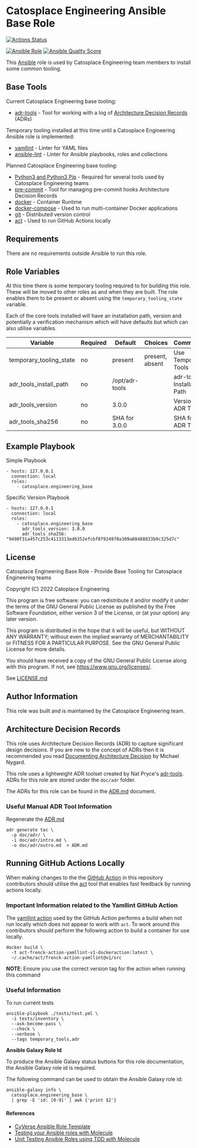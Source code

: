 # Catosplace Engineering Ansible Base Role

[![Actions Status](https://github.com/catosplace/catosplace-engineering-base-role/actions/workflows/main.yml/badge.svg)](https://github.com/catosplace/catosplace-engineering-base-role/actions)

[![Ansible Role](https://img.shields.io/ansible/role/60353?label=Ansible%20Galaxy)](https://galaxy.ansible.com/catosplace/engineering_base)
[![Ansible Quality Score](https://img.shields.io/ansible/quality/60353?label=Quality%20Score)](https://galaxy.ansible.com/catosplace/engineering_base)


This [Ansible][1] role is used by Catosplace Engineering team members to install some common tooling.

## Base Tools

Current Catosplace Engineering base tooling:

* [adr-tools](https://github.com/npryce/adr-tools) - Tool for working with a log of [Architecture Decision Records](https://cognitect.com/blog/2011/11/15/documenting-architecture-decisions) (ADRs)

Temporary tooling installed at this time until a Catosplace Engineering Ansible role is implemented:

* [yamllint](https://github.com/adrienverge/yamllint) - Linter for YAML files
* [ansible-lint](https://ansible-lint.readthedocs.io/en/latest/) - Linter for Ansible playbooks, roles and collections

Planned Catosplace Engineering base tooling:

* [Python3 and Python3 Pip](https://www.python.org/downloads/) - Required for several tools used by Catosplace Engineering teams
* [pre-commit](https://pre-commit.com/) - Tool for managing pre-commit hooks
Architecture Decision Records
* [docker](https://docker.com) - Container Runtime
* [docker-compose](https://docs.docker.com/compose/) - Used to run multi-container Docker applications
* [git](https://git-scm.com/) - Distributed version control
* [act](https://github.com/nektos/act) - Used to run GitHub Actions locally

## Requirements

There are no requirements outside Ansible to run this role.

## Role Variables

At this time there is some temporary tooling required to for building this role. These will be moved to other roles as and when they are built. The role enables them to be present or absent using the `temporary_tooling_state` variable.

Each of the core tools installed will have an installation path, version and potentially a verification mechanism which will have defaults but which can also utilise variables.

| Variable                | Required | Default | Choices                   | Comments                                 |
|-------------------------|----------|---------|---------------------------|------------------------------------------|
| temporary_tooling_state | no       | present   | present, absent               | Use Temporary Tools                        |
| adr_tools_install_path | no | /opt/adr-tools | | adr-tools Installation Path
| adr_tools_version       | no       | 3.0.0        |                 | Version of ADR Tools                          |
| adr_tools_sha256 | no | SHA for 3.0.0 | | SHA for ADR Tools

## Example Playbook

Simple Playbook

```
- hosts: 127.0.0.1
  connection: local
  roles:
    - catosplace.engineering_base
```

Specific Version Playbook
```
- hosts: 127.0.0.1
  connection: local
  roles:
    - catosplace.engineering_base
      adr_tools_version: 3.0.0
      adr_tools_sha256: "9490f31a457c253c4113313ed6352efcbf8f924970a309a08488833b9c325d7c"
```
## License

Catosplace Engineering Base Role - Provide Base Tooling for Catosplace Engineering teams

Copyright (C) 2022 Catoplace Engineering

This program is free software: you can redistribute it and/or modify
it under the terms of the GNU General Public License as published by
the Free Software Foundation, either version 3 of the License, or
(at your option) any later version.

This program is distributed in the hope that it will be useful,
but WITHOUT ANY WARRANTY; without even the implied warranty of
MERCHANTABILITY or FITNESS FOR A PARTICULAR PURPOSE.  See the
GNU General Public License for more details.

You should have received a copy of the GNU General Public License
along with this program.  If not, see <https://www.gnu.org/licenses/>.

See [LICENSE.md](./LICENSE.md)

## Author Information
This role was built and is maintained by the Catosplace Engineering team.

## Architecture Decision Records
This role uses Architecture Decision Records (ADR) to capture significant design decisions. If you are new to the concept of ADRs then it is recommended you read [Documenting Architecture Decision](https://cognitect.com/blog/2011/11/15/documenting-architecture-decisions) by Michael Nygard.

 This role uses a lightweight ADR toolset created by Nat Pryce's [adr-tools](https://github.com/npryce/adr-tools). ADRs for this role are stored under the `doc/adr` folder.

 The ADRs for this role can be found in the [ADR.md](ADR.md) document.

 ### Useful Manual ADR Tool Information

Regenerate the [ADR.md](ADR.md)

```
adr generate toc \
  -p doc/adr/ \
  -i doc/adr/intro.md \
  -o doc/adr/outro.md  > ADR.md
```
## Running GitHub Actions Locally
When making changes to the the [GitHub Action](https://github.com/features/actions) in this repository contributors should utilise the [act](https://github.com/nektos/act) tool that enables fast feedback by running actions locally.

### Important Information related to the Yamllint GitHub Action
The [yamllint action](https://github.com/frenck/action-yamllint) used by the GitHub Action performs a build when not run locally which does not appear to work with `act`. To work around this contributors should perform the following action to build a container for use locally.

```
docker build \
  -t act-frenck-action-yamllint-v1-dockeraction:latest \
  ~/.cache/act/frenck-action-yamllint@v1/src
```
**NOTE**: Ensure you use the correct version tag for the action when running this command

### Useful Information

To run current tests
```
ansible-playbook ./tests/test.yml \
  -i tests/inventory \
  --ask-become-pass \
  --check \
  --verbose \
  --tags temporary_tools,adr
```

**Ansible Galaxy Role Id**

To produce the Ansible Galaxy status buttons for this role documentation, the Ansible Galaxy role id is required.

The following command can be used to obtain the Ansible Galaxy role id:

```
ansible-galaxy info \
  catosplace.engineering_base \
  | grep -E 'id: [0-9]' | awk {'print $2'}
```

#### References

* [CyVerse Ansible Role Template](https://github.com/CyVerse-Ansible/ansible-role-template)
* [Testing your Ansible roles with Molecule](https://www.jeffgeerling.com/blog/2018/testing-your-ansible-roles-molecule)
* [Unit Testing Ansible Roles using TDD with Molecule](https://archive.fosdem.org/2021/schedule/event/ansible_tdd_molecule/attachments/slides/4579/export/events/attachments/ansible_tdd_molecule/slides/4579/KYN_FOSDEM_21.pdf)

[1]: https://www.ansible.com